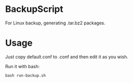 # BackupScript
For Linux backup, generating .tar.bz2 packages.

# Usage
Just copy default.conf to .conf and then edit it as you wish. 

Run it with bash:
```
bash run-backup.sh
```
